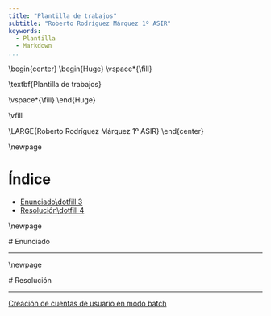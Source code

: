 ```yaml
---
title: "Plantilla de trabajos"
subtitle: "Roberto Rodríguez Márquez 1º ASIR"
keywords:
  - Plantilla
  - Markdown
...
```


\begin{center}
\begin{Huge}
\vspace*{\fill}

\textbf{Plantilla de trabajos}

\vspace*{\fill}
\end{Huge}

\vfill

\LARGE{Roberto Rodríguez Márquez 1º ASIR}
\end{center}


\newpage

# Índice
- [Enunciado\dotfill 3](#id-section1)
- [Resolución\dotfill 4](#id-section2)

\newpage
<div id='id-section1'/>
# Enunciado

---

\newpage
<div id='id-section2'/>
# Resolución

---


[Creación de cuentas de usuario en modo batch](iso/usuariosbash.md)
